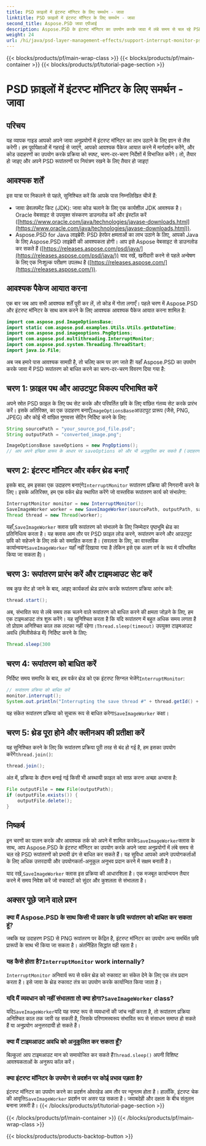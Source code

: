 ```yaml
---
title: PSD फ़ाइलों में इंटरप्ट मॉनिटर के लिए समर्थन - जावा
linktitle: PSD फ़ाइलों में इंटरप्ट मॉनिटर के लिए समर्थन - जावा
second_title: Aspose.PSD जावा एपीआई
description: Aspose.PSD के इंटरप्ट मॉनिटर का उपयोग करके जावा में लंबे समय से चल रहे PSD रूपांतरणों को बाधित करें। जानें कि कैसे सुंदर रुकावट को लागू किया जाए और उपयोगकर्ता अनुभव को बेहतर बनाया जाए।
weight: 24
url: /hi/java/psd-layer-management-effects/support-interrupt-monitor-psd-files/
---
```


{{< blocks/products/pf/main-wrap-class >}}
{{< blocks/products/pf/main-container >}}
{{< blocks/products/pf/tutorial-page-section >}}

# PSD फ़ाइलों में इंटरप्ट मॉनिटर के लिए समर्थन - जावा

## परिचय

यह व्यापक गाइड आपको अपने जावा अनुप्रयोगों में इंटरप्ट मॉनिटर का लाभ उठाने के लिए ज्ञान से लैस करेगी। हम पूर्वापेक्षाओं में गहराई से जाएंगे, आपको आवश्यक पैकेज आयात करने में मार्गदर्शन करेंगे, और कोड उदाहरणों का उपयोग करके प्रक्रिया को स्पष्ट, चरण-दर-चरण निर्देशों में विभाजित करेंगे। तो, तैयार हो जाइए और अपने PSD रूपांतरणों पर नियंत्रण रखने के लिए तैयार हो जाइए!

## आवश्यक शर्तें

इस यात्रा पर निकलने से पहले, सुनिश्चित करें कि आपके पास निम्नलिखित चीजें हैं:

- जावा डेवलपमेंट किट (JDK): जावा कोड चलाने के लिए एक कार्यशील JDK आवश्यक है। Oracle वेबसाइट से उपयुक्त संस्करण डाउनलोड करें और इंस्टॉल करें ([https://www.oracle.com/java/technologies/javase-downloads.html](https://www.oracle.com/java/technologies/javase-downloads.html)).
- Aspose.PSD for Java लाइब्रेरी: PSD हेरफेर क्षमताओं का लाभ उठाने के लिए, आपको Java के लिए Aspose.PSD लाइब्रेरी की आवश्यकता होगी। आप इसे Aspose वेबसाइट से डाउनलोड कर सकते हैं ([https://releases.aspose.com/psd/java/](https://releases.aspose.com/psd/java/)) याद रखें, खरीदारी करने से पहले अन्वेषण के लिए एक निःशुल्क परीक्षण उपलब्ध है ([https://releases.aspose.com/](https://releases.aspose.com/)).

## आवश्यक पैकेज आयात करना

एक बार जब आप सभी आवश्यक शर्तें पूरी कर लें, तो कोड में गोता लगाएँ। पहले चरण में Aspose.PSD और इंटरप्ट मॉनिटर के साथ काम करने के लिए आवश्यक आवश्यक पैकेज आयात करना शामिल है:

```java
import com.aspose.psd.ImageOptionsBase;
import static com.aspose.psd.examples.Utils.Utils.getDateTime;
import com.aspose.psd.imageoptions.PngOptions;
import com.aspose.psd.multithreading.InterruptMonitor;
import com.aspose.psd.system.Threading.ThreadStart;
import java.io.File;
```

अब जब हमारे पास आवश्यक सामग्री है, तो चलिए काम पर लग जाते हैं! यहाँ Aspose.PSD का उपयोग करके जावा में PSD रूपांतरण को बाधित करने का चरण-दर-चरण विवरण दिया गया है:

## चरण 1: फ़ाइल पथ और आउटपुट विकल्प परिभाषित करें

 अपने स्रोत PSD फ़ाइल के लिए पथ सेट करके और परिवर्तित छवि के लिए वांछित गंतव्य सेट करके प्रारंभ करें। इसके अतिरिक्त, का एक उदाहरण बनाएँ`ImageOptionsBase`आउटपुट प्रारूप (जैसे, PNG, JPEG) और कोई भी वांछित गुणवत्ता सेटिंग निर्दिष्ट करने के लिए:

```java
String sourcePath = "your_source_psd_file.psd";
String outputPath = "converted_image.png";

ImageOptionsBase saveOptions = new PngOptions();
// आप अपने इच्छित प्रारूप के आधार पर saveOptions को और भी अनुकूलित कर सकते हैं (उदाहरण के लिए, JPEG गुणवत्ता सेट करना)
```

## चरण 2: इंटरप्ट मॉनिटर और वर्कर थ्रेड बनाएँ

 इसके बाद, हम इसका एक उदाहरण बनाएंगे`InterruptMonitor` रूपांतरण प्रक्रिया की निगरानी करने के लिए। इसके अतिरिक्त, हम एक वर्कर थ्रेड स्थापित करेंगे जो वास्तविक रूपांतरण कार्य को संभालेगा:

```java
InterruptMonitor monitor = new InterruptMonitor();
SaveImageWorker worker = new SaveImageWorker(sourcePath, outputPath, saveOptions, monitor);
Thread thread = new Thread(worker);
```

 यहाँ,`SaveImageWorker` क्लास छवि रूपांतरण को संभालने के लिए जिम्मेदार पृष्ठभूमि थ्रेड का प्रतिनिधित्व करता है। यह क्लास आम तौर पर PSD फ़ाइल लोड करने, रूपांतरण करने और आउटपुट छवि को सहेजने के लिए तर्क को समाहित करता है। (सरलता के लिए, का वास्तविक कार्यान्वयन`SaveImageWorker` यहाँ नहीं दिखाया गया है लेकिन इसे एक अलग वर्ग के रूप में परिभाषित किया जा सकता है)।

## चरण 3: रूपांतरण प्रारंभ करें और टाइमआउट सेट करें

सब कुछ सेट हो जाने के बाद, आइए कार्यकर्ता थ्रेड प्रारंभ करके रूपांतरण प्रक्रिया आरंभ करें:

```java
thread.start();
```

अब, संभावित रूप से लंबे समय तक चलने वाले रूपांतरण को बाधित करने की क्षमता जोड़ने के लिए, हम एक टाइमआउट तंत्र शुरू करेंगे। यह सुनिश्चित करता है कि यदि रूपांतरण में बहुत अधिक समय लगता है तो प्रोग्राम अनिश्चित काल तक लटका नहीं रहेगा।`Thread.sleep(timeout)` उपयुक्त टाइमआउट अवधि (मिलीसेकंड में) निर्दिष्ट करने के लिए:

```java
Thread.sleep(300
```

## चरण 4: रूपांतरण को बाधित करें

 निर्दिष्ट समय समाप्ति के बाद, हम वर्कर थ्रेड को एक इंटरप्ट सिग्नल भेजेंगे`InterruptMonitor`:

```java
// रूपांतरण प्रक्रिया को बाधित करें
monitor.interrupt();
System.out.println("Interrupting the save thread #" + thread.getId() + " at " + getDateTime().toString());
```

 यह संकेत रूपांतरण प्रक्रिया को सुचारू रूप से बाधित करेगा`SaveImageWorker` कक्षा।

## चरण 5: थ्रेड पूरा होने और क्लीनअप की प्रतीक्षा करें

 यह सुनिश्चित करने के लिए कि रूपांतरण प्रक्रिया पूरी तरह से बंद हो गई है, हम इसका उपयोग करेंगे`thread.join()`:

```java
thread.join();
```

अंत में, प्रक्रिया के दौरान बनाई गई किसी भी अस्थायी फ़ाइल को साफ़ करना अच्छा अभ्यास है:

```java
File outputFile = new File(outputPath);
if (outputFile.exists()) {
    outputFile.delete();
}
```

## निष्कर्ष

 इन चरणों का पालन करके और आवश्यक तर्क को अपने में शामिल करके`SaveImageWorker`क्लास के साथ, आप Aspose.PSD के इंटरप्ट मॉनिटर का उपयोग करके अपने जावा अनुप्रयोगों में लंबे समय से चल रहे PSD रूपांतरणों को प्रभावी ढंग से बाधित कर सकते हैं। यह सुविधा आपको अपने उपयोगकर्ताओं के लिए अधिक उत्तरदायी और उपयोगकर्ता-अनुकूल अनुभव प्रदान करने में सक्षम बनाती है।

 याद रखें,`SaveImageWorker` क्लास इस प्रक्रिया की आधारशिला है। एक मजबूत कार्यान्वयन तैयार करने में समय निवेश करें जो रुकावटों को सुंदर और कुशलता से संभालता है। 

## अक्सर पूछे जाने वाले प्रश्न

### क्या मैं Aspose.PSD के साथ किसी भी प्रकार के छवि रूपांतरण को बाधित कर सकता हूं?

जबकि यह उदाहरण PSD से PNG रूपांतरण पर केंद्रित है, इंटरप्ट मॉनिटर का उपयोग अन्य समर्थित छवि प्रारूपों के साथ भी किया जा सकता है। अंतर्निहित सिद्धांत वही रहता है।

###  यह कैसे होता है?`InterruptMonitor` work internally?

`InterruptMonitor` अनिवार्य रूप से वर्कर थ्रेड को रुकावट का संकेत देने के लिए एक तंत्र प्रदान करता है। इसे जावा के थ्रेड रुकावट तंत्र का उपयोग करके कार्यान्वित किया जाता है।

###  यदि मैं व्यवधान को नहीं संभालता तो क्या होगा?`SaveImageWorker` class?

 यदि`SaveImageWorker`यदि यह स्पष्ट रूप से व्यवधानों की जांच नहीं करता है, तो रूपांतरण प्रक्रिया अनिश्चित काल तक जारी रह सकती है, जिसके परिणामस्वरूप संभावित रूप से संसाधन समाप्त हो सकते हैं या अनुप्रयोग अनुत्तरदायी हो सकते हैं।

### क्या मैं टाइमआउट अवधि को अनुकूलित कर सकता हूँ?

 बिल्कुल! आप टाइमआउट मान को समायोजित कर सकते हैं`Thread.sleep()` अपनी विशिष्ट आवश्यकताओं के अनुरूप कॉल करें।

### क्या इंटरप्ट मॉनिटर के उपयोग से प्रदर्शन पर कोई प्रभाव पड़ता है?

 इंटरप्ट मॉनिटर का उपयोग करने का प्रदर्शन ओवरहेड आम तौर पर न्यूनतम होता है। हालाँकि, इंटरप्ट चेक की आवृत्ति`SaveImageWorker` प्रदर्शन पर असर पड़ सकता है। जवाबदेही और दक्षता के बीच संतुलन बनाना ज़रूरी है।
{{< /blocks/products/pf/tutorial-page-section >}}

{{< /blocks/products/pf/main-container >}}
{{< /blocks/products/pf/main-wrap-class >}}

{{< blocks/products/products-backtop-button >}}
